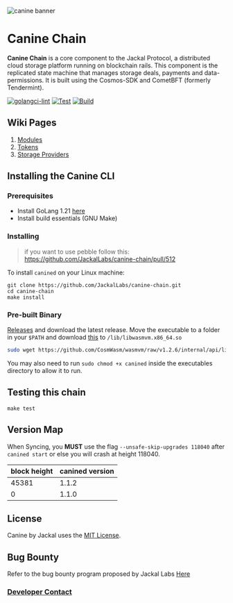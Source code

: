 ![canine banner](assets/jackal_logo.png)
# Canine Chain
**Canine Chain** is a core component to the Jackal Protocol, a distributed cloud storage platform running on blockchain rails. This component is the replicated state machine that manages storage deals, payments and data-permissions. It is built using the Cosmos-SDK and CometBFT (formerly Tendermint).

[![golangci-lint](https://github.com/JackalLabs/canine-chain/actions/workflows/golangci.yml/badge.svg)](https://github.com/JackalLabs/canine-chain/actions/workflows/golangci.yml)
[![Test](https://github.com/JackalLabs/canine-chain/actions/workflows/test-unit.yml/badge.svg)](https://github.com/JackalLabs/canine-chain/actions/workflows/test-unit.yml)
[![Build](https://github.com/JackalLabs/canine-chain/actions/workflows/build.yml/badge.svg)](https://github.com/JackalLabs/canine-chain/actions/workflows/build.yml)

## Wiki Pages

1. [Modules](x/README.md)
2. [Tokens](TOKENS.md)
3. [Storage Providers](cmd/canined/README.md)


## Installing the Canine CLI
### Prerequisites
* Install GoLang 1.21 [here](https://go.dev/dl/)
* Install build essentials (GNU Make)

### Installing
> if you want to use pebble follow this: https://github.com/JackalLabs/canine-chain/pull/512

To install `canined` on your Linux machine:

```shell
git clone https://github.com/JackalLabs/canine-chain.git
cd canine-chain
make install
```

### Pre-built Binary
[Releases](https://github.com/jackalLabs/canine-chain-chain/releases) and download the latest release. Move the executable to a folder in your `$PATH` and download [this](https://github.com/CosmWasm/wasmvm/raw/v1.2.6/internal/api/libwasmvm.x86_64.so) to `/lib/libwasmvm.x86_64.so` 

```sh
sudo wget https://github.com/CosmWasm/wasmvm/raw/v1.2.6/internal/api/libwasmvm.x86_64.so -O /lib/libwasmvm.x86_64.so
```

You may also need to run `sudo chmod +x canined` inside the executables directory to allow it to run.

## Testing this chain

```shell
make test
```

## Version Map

When Syncing, you **MUST** use the flag `--unsafe-skip-upgrades 118040` after `canined start` or else you will crash at height 118040.

|block height|canined version|
|------------|---------------|
|45381       |1.1.2          |
|0           |1.1.0          |

## License

Canine by Jackal uses the [MIT License](/LICENSE.md).

## Bug Bounty

Refer to the bug bounty program proposed by Jackal Labs [Here](https://jackaldao.medium.com/announcement-jackal-bug-bounty-program-31d4e03ab7e2)

### [Developer Contact](/ABOUT.md)

